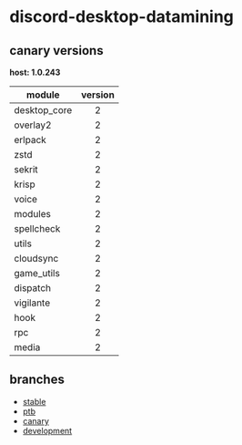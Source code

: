 # discord-desktop-datamining

## canary versions

**host: 1.0.243**

| module | version |
| ------ | :-----: |
| desktop_core | 2 |
| overlay2 | 2 |
| erlpack | 2 |
| zstd | 2 |
| sekrit | 2 |
| krisp | 2 |
| voice | 2 |
| modules | 2 |
| spellcheck | 2 |
| utils | 2 |
| cloudsync | 2 |
| game_utils | 2 |
| dispatch | 2 |
| vigilante | 2 |
| hook | 2 |
| rpc | 2 |
| media | 2 |

## branches

- [stable](https://github.com/OpenAsar/discord-desktop-datamining/tree/stable)
- [ptb](https://github.com/OpenAsar/discord-desktop-datamining/tree/ptb)
- [canary](https://github.com/OpenAsar/discord-desktop-datamining/tree/canary)
- [development](https://github.com/OpenAsar/discord-desktop-datamining/tree/development)